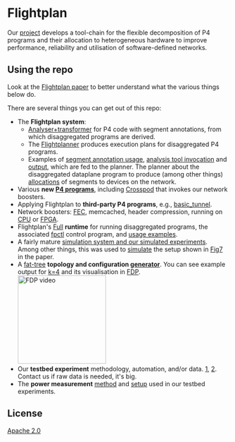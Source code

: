# Flightplan
Our [project](https://flightplan.cis.upenn.edu/) develops a tool-chain for the flexible decomposition of P4 programs and their allocation to heterogeneous hardware to improve performance, reliability and utilisation of software-defined networks.

## Using the repo
Look at the [Flightplan paper](https://flightplan.cis.upenn.edu/flightplan.pdf)
to better understand what the various things below do.

There are several things you can get out of this repo:
- The **Flightplan system**:
    - [Analyser+transformer](flightplan) for P4 code with segment annotations, from which disaggregated programs are derived.
    - The [Flightplanner](flightplanner) produces execution plans for disaggregated P4 programs.
    - Examples of [segment annotation usage](https://github.com/eniac/Flightplan/blob/master/Wharf/Sources/ALV.p4#L92), [analysis tool invocation](https://github.com/eniac/Flightplan/blob/master/flightplan/analyser_scripts/run_everything.sh#L5) and [output](https://github.com/eniac/Flightplan/blob/master/flightplan/analyser_scripts/flightplan_output/program3.json), which are fed to the planner. The planner about the disaggregated dataplane program to produce (among other things) [allocations](https://github.com/eniac/Flightplan/blob/master/flightplanner/results/greedy/program20/program20_tofino.stdout#L12) of segments to devices on the network.
- Various **new [P4 programs](Wharf/Sources/)**, including [Crosspod](https://github.com/eniac/Flightplan/blob/master/Wharf/splits/ALV_Complete/ALV_Complete.p4#L117) that invokes our network boosters.
- Applying Flightplan to **third-party P4 programs**, e.g., [basic_tunnel](Wharf/splits3/ALV_bt/).
- Network boosters: [FEC](https://flightplan.cis.upenn.edu/netcompute2018.pdf), memcached, header compression, running on [CPU](cpuBoosters) or [FPGA](FPGA).
- Flightplan's [Full](Wharf/Sources/FPRuntime.p4) **runtime** for running disaggregated programs, the associated [fpctl](https://github.com/eniac/Flightplan/blob/master/Wharf/fpctl.py) control program, and [usage examples](https://github.com/eniac/Flightplan/blob/master/Wharf/splits/ALV_split1/step2.sh).
- A fairly mature [simulation system and our simulated experiments](Wharf). Among other things, this was used to [simulate](splits2/ALV_Complete_All/) the setup shown in [Fig7](https://flightplan.cis.upenn.edu/flightplan.pdf#figure.caption.13) in the paper.
- A [fat-tree](Wharf/ALV/README.md) **topology and configuration [generator](Wharf/generate_alv_network.py)**. You can see example output for [k=4](Wharf/bmv2/topologies/alv_k\=4.yml) and its visualisation in [FDP](https://drive.google.com/file/d/149YrRqJxQ6aNmO6FqlRTm5p4N_QvQ-U6/view?usp=sharing).
<br /><a href="https://drive.google.com/file/d/149YrRqJxQ6aNmO6FqlRTm5p4N_QvQ-U6/view" target="_blank"><img src="https://www.seas.upenn.edu/~nsultana/fdp.png" alt="FDP video" height="200"/></a>
- Our **testbed experiment** methodology, automation, and/or data.
[1](testing/README.md), [2](testing_docs).
Contact us if raw data is needed, it's big.
- The **power measurement** [method](power_measurements/README.md) and [setup](power_measurements/wemo_instructions.md) used in our testbed experiments.

## License
[Apache 2.0](LICENSE)
